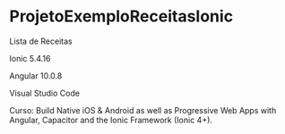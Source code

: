 # ProjetoExemploReceitasIonic
Lista de Receitas

Ionic 5.4.16

Angular 10.0.8

Visual Studio Code

Curso: Build Native iOS & Android as well as Progressive Web Apps with Angular, Capacitor and the Ionic Framework (Ionic 4+).
